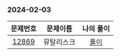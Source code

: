 ### 2024-02-03
| 문제번호 | 문제이름 | 나의 풀이 |
|:----:|:---------:|:---------: |
| [12869](https://www.acmicpc.net/problem/12869) | 뮤탈리스크 | [풀이](https://github.com/Kminwo-o/BaekJoon-Algorithm/blob/main/%EB%B0%B1%EC%A4%80/Gold/12869.%E2%80%85%EB%AE%A4%ED%83%88%EB%A6%AC%EC%8A%A4%ED%81%AC/%EB%AE%A4%ED%83%88%EB%A6%AC%EC%8A%A4%ED%81%AC.java) |
